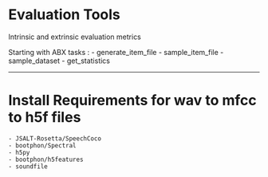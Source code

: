 # Evaluation Tools
Intrinsic and extrinsic evaluation metrics

Starting with ABX tasks : 
	- generate_item_file
	- sample_item_file
	- sample_dataset
	- get_statistics

_______

# Install Requirements for wav to mfcc to h5f files
	- JSALT-Rosetta/SpeechCoco
	- bootphon/Spectral
	- h5py 
	- bootphon/h5features
	- soundfile
